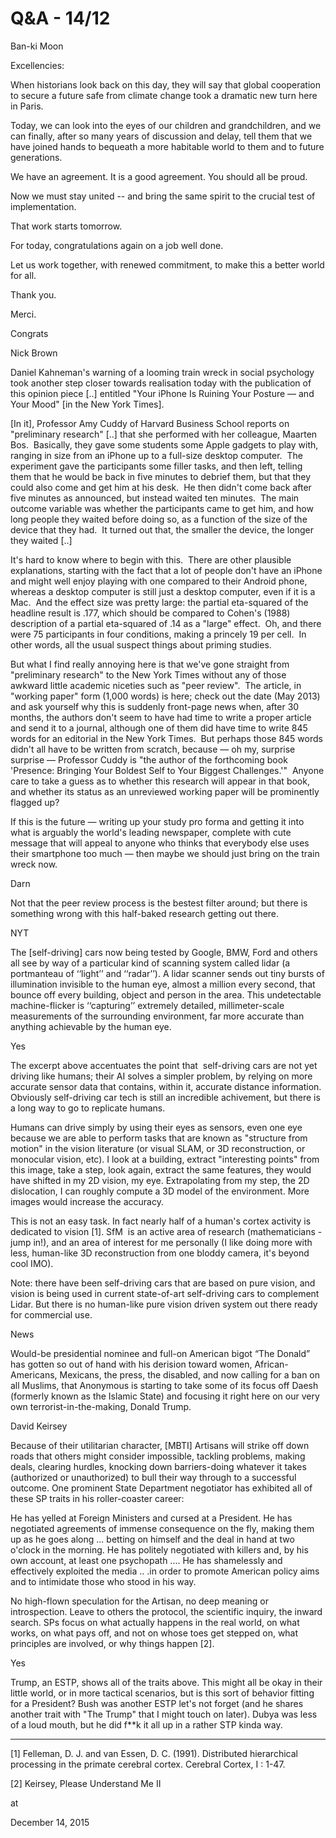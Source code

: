 # Q&A - 14/12

Ban-ki Moon

Excellencies:

When historians look back on this day, they will say that global cooperation to secure a future safe from climate change took a dramatic new turn here in Paris.

Today, we can look into the eyes of our children and grandchildren, and we can finally, after so many years of discussion and delay, tell them that we have joined hands to bequeath a more habitable world to them and to future generations.

We have an agreement. It is a good agreement. You should all be proud.

Now we must stay united -- and bring the same spirit to the crucial test of implementation.

That work starts tomorrow.

For today, congratulations again on a job well done.

Let us work together, with renewed commitment, to make this a better world for all.

Thank you.

Merci.

Congrats

Nick Brown

Daniel Kahneman's warning of a looming train wreck in social psychology took another step closer towards realisation today with the publication of this opinion piece [..] entitled "Your iPhone Is Ruining Your Posture — and Your Mood" [in the New York Times].

[In it], Professor Amy Cuddy of Harvard Business School reports on "preliminary research" [..] that she performed with her colleague, Maarten Bos.  Basically, they gave some students some Apple gadgets to play with, ranging in size from an iPhone up to a full-size desktop computer.  The experiment gave the participants some filler tasks, and then left, telling them that he would be back in five minutes to debrief them, but that they could also come and get him at his desk.  He then didn't come back after five minutes as announced, but instead waited ten minutes.  The main outcome variable was whether the participants came to get him, and how long people they waited before doing so, as a function of the size of the device that they had.  It turned out that, the smaller the device, the longer they waited [..]

It's hard to know where to begin with this.  There are other plausible explanations, starting with the fact that a lot of people don't have an iPhone and might well enjoy playing with one compared to their Android phone, whereas a desktop computer is still just a desktop computer, even if it is a Mac.  And the effect size was pretty large: the partial eta-squared of the headline result is .177, which should be compared to Cohen's (1988) description of a partial eta-squared of .14 as a "large" effect.  Oh, and there were 75 participants in four conditions, making a princely 19 per cell.  In other words, all the usual suspect things about priming studies.

But what I find really annoying here is that we've gone straight from "preliminary research" to the New York Times without any of those awkward little academic niceties such as "peer review".  The article, in "working paper" form (1,000 words) is here; check out the date (May 2013) and ask yourself why this is suddenly front-page news when, after 30 months, the authors don't seem to have had time to write a proper article and send it to a journal, although one of them did have time to write 845 words for an editorial in the New York Times.  But perhaps those 845 words didn't all have to be written from scratch, because — oh my, surprise surprise — Professor Cuddy is "the author of the forthcoming book 'Presence: Bringing Your Boldest Self to Your Biggest Challenges.'"  Anyone care to take a guess as to whether this research will appear in that book, and whether its status as an unreviewed working paper will be prominently flagged up?

If this is the future — writing up your study pro forma and getting it into what is arguably the world's leading newspaper, complete with cute message that will appeal to anyone who thinks that everybody else uses their smartphone too much — then maybe we should just bring on the train wreck now.

Darn

Not that the peer review process is the  bestest filter around; but there is something wrong with this half-baked research getting out there. 

NYT

The [self-driving] cars now being tested by Google, BMW, Ford and others all see by way of a particular kind of scanning system called lidar (a portmanteau of ‘‘light’’ and ‘‘radar’’). A lidar scanner sends out tiny bursts of illumination invisible to the human eye, almost a million every second, that bounce off every building, object and person in the area. This undetectable machine-­flicker is ‘‘capturing’’ extremely detailed, millimeter-­scale measurements of the surrounding environment, far more accurate than anything achievable by the human eye.

Yes

The excerpt above accentuates the point that  self-driving cars are not yet driving like humans; their AI solves a simpler problem, by relying on more accurate sensor data that contains, within it, accurate distance information.  Obviously self-driving car tech is still an  incredible achivement, but there is a long way to go to replicate humans. 

Humans can drive simply by using  their eyes as sensors, even one eye because we are able to perform tasks that are known as "structure from motion" in the vision literature (or visual SLAM, or 3D reconstruction, or monocular vision, etc). I look at a building, extract "interesting points" from this image, take a step, look again, extract the same features, they would have shifted in my 2D vision, my eye. Extrapolating from my step, the 2D dislocation, I can roughly compute a 3D model of the environment. More images would increase the accuracy. 

This is not an easy task.  In fact nearly half of a human's  cortex activity is dedicated to vision [1]. SfM  is an active area of research (mathematicians - jump in!), and an area of interest for me personally (I like doing more with less, human-like 3D reconstruction from one bloddy camera, it's beyond cool IMO).

Note: there have been self-driving cars that are based on pure vision, and vision is being used in current state-of-art self-driving cars to complement Lidar. But there is no human-like pure vision driven system out there ready for commercial use.  

News

Would-be presidential nominee and full-on American bigot “The Donald” has gotten so out of hand with his derision toward women, African-Americans, Mexicans, the press, the disabled, and now calling for a ban on all Muslims, that Anonymous is starting to take some of its focus off Daesh (formerly known as the Islamic State) and focusing it right here on our very own terrorist-in-the-making, Donald Trump.


David Keirsey

Because of their utilitarian character, [MBTI] Artisans will strike off down roads that others might consider impossible, tackling problems, making deals, clearing hurdles, knocking down barriers-doing whatever it takes (authorized or unauthorized) to bull their way through to a successful outcome. One prominent State Department negotiator has exhibited all of these SP traits in his roller-coaster career:

He has yelled at Foreign Ministers and cursed at a President. He has negotiated agreements of immense consequence on the fly, making them up as he goes along ... betting on himself and the deal in hand at two o'clock in the morning. He has politely negotiated with killers and, by his own account, at least one psychopath .... He has shamelessly and effectively exploited the media .. .in order to promote American policy aims and to intimidate those who stood in his way.

No high-flown speculation for the Artisan, no deep meaning or introspection. Leave to others the protocol, the scientific inquiry, the inward search. SPs focus on what actually happens in the real world, on what works, on what pays off, and not on whose toes get stepped on, what principles are involved, or why things happen [2].

Yes

Trump, an ESTP, shows all of the traits above. This might all be okay in their little  world, or in more tactical scenarios, but is this sort of behavior fitting for a President? Bush was another ESTP let's not forget (and he shares another trait with "The Trump" that I might touch on later). Dubya was less of a loud mouth, but he did f**k it all up in a rather STP kinda way.

---

[1] Felleman, D. J. and van Essen, D. C. (1991). Distributed hierarchical processing in the primate cerebral cortex. Cerebral Cortex, I : 1-47.

[2] Keirsey, Please Understand Me II







at

December 14, 2015















